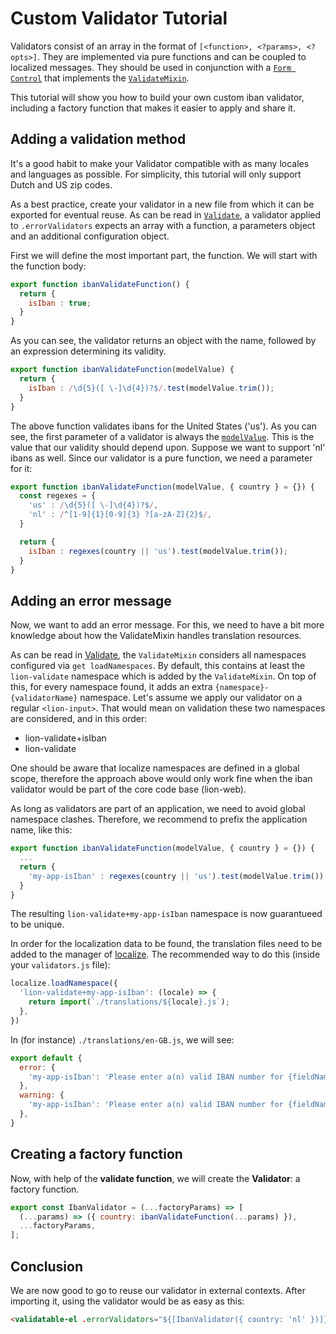 # Custom Validator Tutorial

Validators consist of an array in the format of `[<function>, <?params>, <?opts>]`.
They are implemented via pure functions and can be coupled to localized messages.
They should be used in conjunction with a [`Form Control`](../../../field/docs/FormFundaments.md) that implements
the [`ValidateMixin`](../../).

This tutorial will show you how to build your own custom iban validator, including a factory
function that makes it easier to apply and share it.

## Adding a validation method

It's a good habit to make your Validator compatible with as many locales and languages as possible.
For simplicity, this tutorial will only support Dutch and US zip codes.

As a best practice, create your validator in a new file from which it can be exported for eventual
reuse.
As can be read in [`Validate`](../ValidationSystem.md), a validator applied to
`.errorValidators` expects an array with a function, a parameters object and an additional
configuration object.

First we will define the most important part, the function. We will start with the function body:

```js
export function ibanValidateFunction() {
  return {
    isIban : true;
  }
}
```

As you can see, the validator returns an object with the name, followed by an expression
determining its validity.

```js
export function ibanValidateFunction(modelValue) {
  return {
    isIban : /\d{5}([ \-]\d{4})?$/.test(modelValue.trim());
  }
}
```

The above function validates ibans for the United States ('us').
As you can see, the first parameter of a validator is always the
[`modelValue`](../../../field/docs/FormattingAndParsing.md). This is the value that our validity should depend upon.
Suppose we want to support 'nl' ibans as well. Since our validator is a pure function,
we need a parameter for it:

```js
export function ibanValidateFunction(modelValue, { country } = {}) {
  const regexes = {
    'us' : /\d{5}([ \-]\d{4})?$/,
    'nl' : /^[1-9]{1}[0-9]{3} ?[a-zA-Z]{2}$/,
  }

  return {
    isIban : regexes(country || 'us').test(modelValue.trim());
  }
}
```

## Adding an error message

<!-- TODO: increase DX here and probably deprecate this approach.
Also, make it possible to reuse validators and override messages.
Consider a local approach, since namespace are just objects that can be supplied as arguments
in prebaked factory functions. There's no need for a global namespace then.
On top/better: consider a less coupled design (localization outside of validation and strings being passed
to feedback renderer) -->

Now, we want to add an error message. For this, we need to have a bit more knowledge about how the
ValidateMixin handles translation resources.

As can be read in [Validate](../../), the `ValidateMixin` considers all namespaces
configured via `get loadNamespaces`. By default, this contains at least the `lion-validate`
namespace which is added by the `ValidateMixin`. On top of this, for every namespace found, it adds
an extra `{namespace}-{validatorName}` namespace.
Let's assume we apply our validator on a regular `<lion-input>`. That would mean on validation these
two namespaces are considered, and in this order:

* lion-validate+isIban
* lion-validate

One should be aware that localize namespaces are defined in a global scope, therefore the approach
above would only work fine when the iban validator would be part of the core code base (lion-web).

As long as validators are part of an application, we need to avoid global namespace clashes.
Therefore, we recommend to prefix the application name, like this:

```js
export function ibanValidateFunction(modelValue, { country } = {}) {
  ...
  return {
    'my-app-isIban' : regexes(country || 'us').test(modelValue.trim());
  }
}
```

The resulting `lion-validate+my-app-isIban` namespace is now guarantueed to be unique.

In order for the localization data to be found, the translation files need to be added to the
manager of [localize](../../../localize/).
The recommended way to do this (inside your `validators.js` file):

```js
localize.loadNamespace({
  'lion-validate+my-app-isIban': (locale) => {
    return import(`./translations/${locale}.js`);
  },
})
```

In (for instance) `./translations/en-GB.js`, we will see:

```js
export default {
  error: {
    'my-app-isIban': 'Please enter a(n) valid IBAN number for {fieldName}.',
  },
  warning: {
    'my-app-isIban': 'Please enter a(n) valid IBAN number for {fieldName}.',
  },
}
```
<!-- TODO: use error messages for warning validators as backup, so they can be omitted for almost all use cases -->

## Creating a factory function

Now, with help of the __validate function__, we will create the __Validator__: a factory function.

```js
export const IbanValidator = (...factoryParams) => [
  (...params) => ({ country: ibanValidateFunction(...params) }),
  ...factoryParams,
];
```

## Conclusion

We are now good to go to reuse our validator in external contexts.
After importing it, using the validator would be as easy as this:

```html
<validatable-el .errorValidators="${[IbanValidator({ country: 'nl' })]}"></validatable-el>
```
